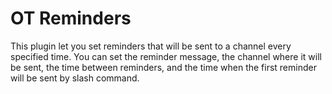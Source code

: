 # OT Reminders
This plugin let you set reminders that will be sent to a channel every specified time. You can set the reminder message, the channel where it will be sent, the time between reminders, and the time when the first reminder will be sent by slash command.